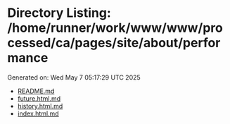 # Directory Listing: /home/runner/work/www/www/processed/ca/pages/site/about/performance
Generated on: Wed May  7 05:17:29 UTC 2025

- [README.md](README.md)
- [future.html.md](future.html.md)
- [history.html.md](history.html.md)
- [index.html.md](index.html.md)
